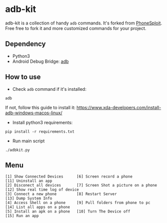 adb-kit
=======

adb-kit is a collection of handy `adb` commands. It's forked from [PhoneSploit](https://github.com/Zucccs/PhoneSploit). Free free to fork it and more customized commands for your project.

## Dependency

- Python3
- Android Debug Bridge: [adb](https://developer.android.com/studio/command-line/adb)

## How to use

- Check `adb` command if it's installed:

```
adb
```

If not, follow this guide to install it: https://www.xda-developers.com/install-adb-windows-macos-linux/

- Install python3 requirements:

```
pip install -r requirements.txt
```

- Run main script

```
./adbkit.py
```

## Menu

```
[1] Show Connected Devices      [6] Screen record a phone               [11] Uninstall an app
[2] Disconect all devices       [7] Screen Shot a picture on a phone    [12] Show real time log of device
[3] Connect a new phone         [8] Restart Server                      [13] Dump System Info
[4] Access Shell on a phone     [9] Pull folders from phone to pc       [14] List all apps on a phone
[5] Install an apk on a phone   [10] Turn The Device off                [15] Run an app
```
